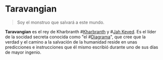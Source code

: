 # Taravangian
> Soy el monstruo que salvará a este mundo. 

**Taravangian** es el rey de Kharbranth #[Kharbranth](locations/kharbranth) y #[Jah Keved](locations/jah-keved). Es el líder de la socidad secreta conocida como "el #[Diagrama](misc/diagram)", que cree que la verdad y el camino a la salvación de la humanidad reside en unas predicciones e instrucciones que él mismo escribió durante uno de sus días de mayor ingenio.

